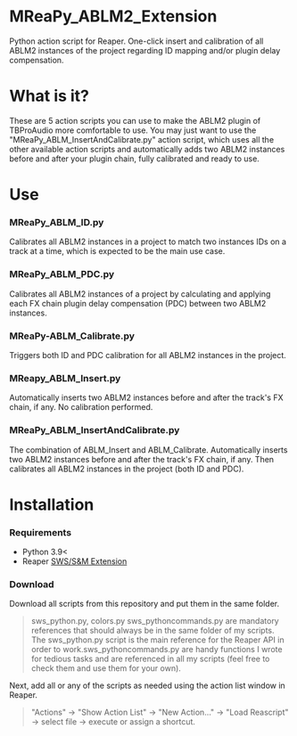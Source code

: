 # MReaPy_ABLM2_Extension
Python action script for Reaper. One-click insert and calibration of all ABLM2 instances of the project regarding ID mapping and/or plugin delay compensation.  

# What is it?
These are 5 action scripts you can use to make the ABLM2 plugin of TBProAudio more comfortable to use. 
You may just want to use the "MReaPy_ABLM_InsertAndCalibrate.py" action script, which uses all the other available action scripts and automatically adds two ABLM2 instances before and after your plugin chain, fully calibrated and ready to use. 

# Use
### MReaPy_ABLM_ID.py
Calibrates all ABLM2 instances in a project to match two instances IDs on a track at a time, which is expected to be the main use case. 

### MReaPy_ABLM_PDC.py
Calibrates all ABLM2 instances of a project by calculating and applying each FX chain plugin delay compensation (PDC) between two ABLM2 instances.

### MReaPy-ABLM_Calibrate.py
Triggers both ID and PDC calibration for all ABLM2 instances in the project.

### MReapy_ABLM_Insert.py 
Automatically inserts two ABLM2 instances before and after the track's FX chain, if any. No calibration performed. 

### MReaPy_ABLM_InsertAndCalibrate.py
The combination of ABLM_Insert and ABLM_Calibrate. Automatically inserts two ABLM2 instances before and after the track's FX chain, if any. Then calibrates all ABLM2 instances in the project (both ID and PDC).


# Installation 
### Requirements
- Python 3.9<
- Reaper [SWS/S&M Extension](https://www.sws-extension.org/) 

### Download 
Download all scripts from this repository and put them in the same folder. 

>sws_python.py, colors.py sws_pythoncommands.py are mandatory references that should always be in the same folder of my scripts. The sws_python.py script is the main reference for the Reaper API in order to work.sws_pythoncommands.py are handy functions I wrote for tedious tasks and are referenced in all my scripts (feel free to check them and use them for your own).

Next, add all or any of the scripts as needed using the action list window in Reaper.

>"Actions" → "Show Action List" → "New Action..." → "Load Reascript" → select file → execute or assign a shortcut.




